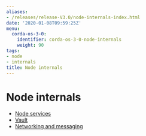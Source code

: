 ```yaml
---
aliases:
- /releases/release-V3.0/node-internals-index.html
date: '2020-01-08T09:59:25Z'
menu:
  corda-os-3-0:
    identifier: corda-os-3-0-node-internals
    weight: 90
tags:
- node
- internals
title: Node internals
---
```



# Node internals



* [Node services](node-services.md)
* [Vault](vault.md)
* [Networking and messaging](messaging.md)



